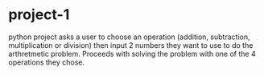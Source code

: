 # project-1
python project
asks a user to choose an operation (addition, subtraction, multiplication or division) then input 2 numbers they want to use to do the arthretmetic problem.
Proceeds with solving the problem with one of the 4 operations they chose.
